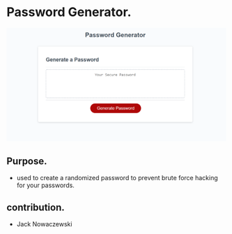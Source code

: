 #  Password Generator.
![screenshot](./assets/images/password_generator.PNG)
## Purpose.
* used to create a randomized password to prevent brute force hacking for your passwords.

## contribution.
* Jack Nowaczewski
